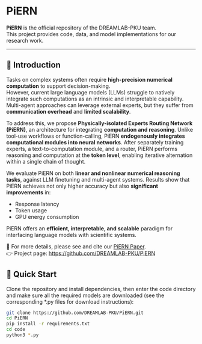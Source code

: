 # PiERN

**PiERN** is the official repository of the DREAMLAB-PKU team.  
This project provides code, data, and model implementations for our research work.

---

## 📌 Introduction

Tasks on complex systems often require **high-precision numerical computation** to support decision-making.  
However, current large language models (LLMs) struggle to natively integrate such computations as an intrinsic and interpretable capability. Multi-agent approaches can leverage external experts, but they suffer from **communication overhead** and **limited scalability**.

To address this, we propose **Physically-isolated Experts Routing Network (PiERN)**, an architecture for integrating **computation and reasoning**. Unlike tool-use workflows or function-calling, PiERN **endogenously integrates computational modules into neural networks**. After separately training experts, a text-to-computation module, and a router, PiERN performs reasoning and computation at the **token level**, enabling iterative alternation within a single chain of thought.

We evaluate PiERN on both **linear and nonlinear numerical reasoning tasks**, against LLM finetuning and multi-agent systems. Results show that PiERN achieves not only higher accuracy but also **significant improvements** in:
- Response latency  
- Token usage  
- GPU energy consumption  

PiERN offers an **efficient, interpretable, and scalable** paradigm for interfacing language models with scientific systems.

📄 For more details, please see and cite our [PiERN Paper](./PiERN.pdf).  
👉 Project page: https://github.com/DREAMLAB-PKU/PiERN


## 🚀 Quick Start

Clone the repository and install dependencies, then enter the code directory and make sure all the required models are downloaded (see the corresponding *.py files for download instructions):

```bash
git clone https://github.com/DREAMLAB-PKU/PiERN.git
cd PiERN
pip install -r requirements.txt
cd code
python3 *.py

